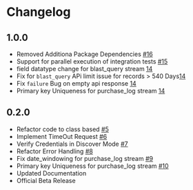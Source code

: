 # Changelog


## 1.0.0
  * Removed Additiona Package Dependencies [#16](https://github.com/singer-io/tap-sailthru/pull/16)
  * Support for parallel execution of integration tests [#15](https://github.com/singer-io/tap-sailthru/pull/15)
  * field datatype change for blast_query stream [14](https://github.com/singer-io/tap-sailthru/pull/14)
  * Fix for `blast_query` APi limit issue for records > 540 Days[14](https://github.com/singer-io/tap-sailthru/pull/14)
  * Fix `failure` Bug on empty api response [14](https://github.com/singer-io/tap-sailthru/pull/14)
  * Primary key  Uniqueness for purchase_log stream [14](https://github.com/singer-io/tap-sailthru/pull/14)

## 0.2.0
  * Refactor code to class based [#5](https://github.com/singer-io/tap-sailthru/pull/5)
  * Implement TimeOut Request [#6](https://github.com/singer-io/tap-sailthru/pull/6)
  * Verify Credentials in Discover Mode [#7](https://github.com/singer-io/tap-sailthru/pull/7)
  * Refactor Error Handling [#8](https://github.com/singer-io/tap-sailthru/pull/8)
  * Fix date_windowing for purchase_log stream [#9](https://github.com/singer-io/tap-sailthru/pull/9)
  * Primary key  Uniqueness for purchase_log stream [#10](https://github.com/singer-io/tap-sailthru/pull/10)
  * Updated Documentation
  * Official Beta Release

